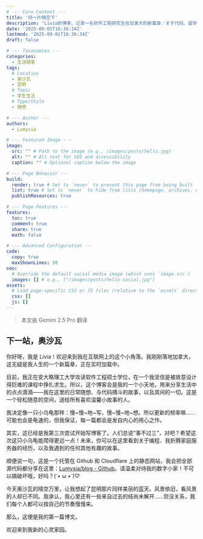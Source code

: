 ```yaml
---
# --- Core Content ---
title: '同一片晴空下'
description: "Livia的博客。记录一名软件工程研究生在加拿大的新篇章：关于代码、留学生活，以及那片连接异乡与故里的晴空下的思绪。"
date: '2025-09-01T18:36:34Z'
lastmod: '2025-09-01T18:36:34Z'
draft: false

# --- Taxonomies ---
categories:
  - 生活随笔
tags:
  # Location
  - 奥沙瓦
  - 昆明
  # Topic
  - 学生生活
  # Type/Style
  - 随想

# --- Author ---
authors:
  - Lumysia

# --- Featured Image ---
image:
  src: "" # Path to the image (e.g., /images/posts/hello.jpg)
  alt: "" # Alt text for SEO and accessibility
  caption: "" # Optional caption below the image

# --- Page Behavior ---
build:
  render: true # Set to `never` to prevent this page from being built
  list: true # Set to `never` to hide from lists (homepage, archives, etc.)
  publishResources: true

# --- Page Features ---
features:
  toc: true
  comment: true
  share: true
  math: false

# --- Advanced Configuration ---
code:
  copy: true
  maxShownLines: 50
seo:
  # Override the default social media image (which uses `image.src`)
  images: [] # e.g., ["/images/posts/hello-social.jpg"]
assets:
  # Load page-specific CSS or JS files (relative to the `assets` directory)
  css: []
  js: []
---
```


> 本文由 Gemini 2.5 Pro 翻译

## 下一站，奥沙瓦

你好呀，我是 Livia！欢迎来到我在互联网上的这个小角落。我刚刚落地加拿大，这无疑是我人生的一个新篇章，正在实时加载中。

目前，我正在安大略理工大学攻读软件工程硕士学位，在一个我坚信是被故意设计得巨难的课程中挣扎求生。所以，这个博客会是我的一个小天地，用来分享生活中的点点滴滴——我在这里的日常随想、与代码搏斗的故事，以及其间的一切。这是一个轻松随意的空间，送给所有喜欢温馨小故事的人。

我决定像一只小乌龟那样：慢~慢~地~写，慢~慢~地~想。所以更新的频率嘛……可能也会是龟速的，但我保证，每一篇都会是发自内心的用心之作。

其实，这已经是我第三次尝试开始写博客了。人们总说“事不过三”，对吧？希望这次这只小乌龟能爬得更远一点！未来，你可以在这里看到关于编程、我折腾家庭服务器的经历，以及我遇到的任何其他有趣的故事。

顺便说一句，这是一个托管在 Github 和 Cloudflare 上的静态网站，我会把全部源代码都分享在这里：[Lumysia/blog - Github](https://github.com/Lumysia/blog)。请温柔对待我的数字小家！不可以搞破坏哦，好吗？(´• ω •`)♡

今天奥沙瓦的晴空万里，让我想起了昆明那片同样美丽的蓝天。风景依旧，看风景的人却已不同。我承认，我心里还有一些来自过去的结尚未解开……但没关系，我们每个人都可以按自己的节奏慢慢来。

那么，这便是我的第一篇博文。

欢迎来到我新的心灵家园。

